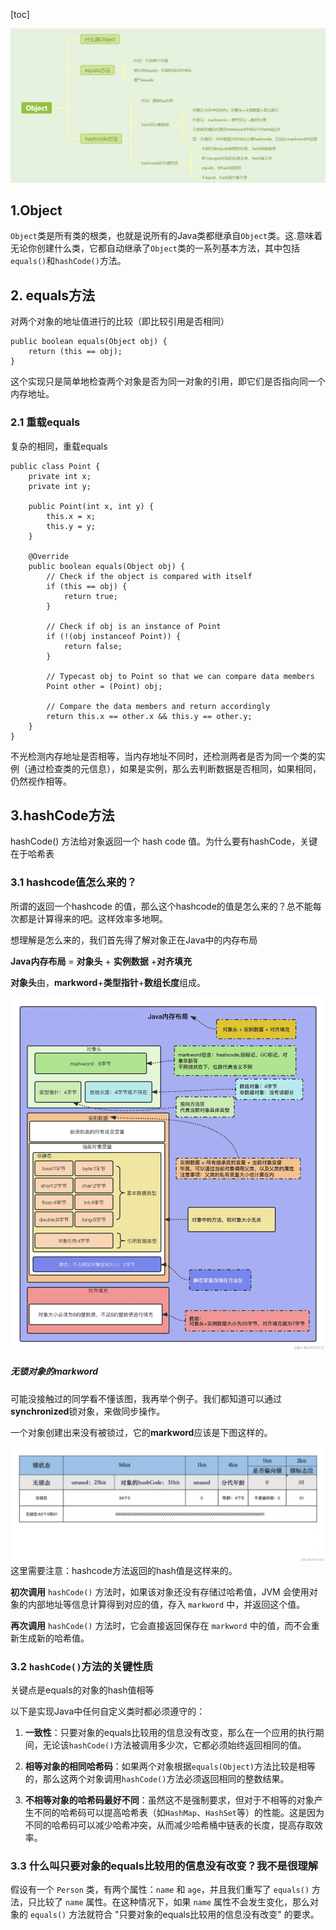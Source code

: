 [toc]

![image-20241011161454817](./../_pic_/image-20241011161454817.png)

## 1.Object

`Object`类是所有类的根类，也就是说所有的Java类都继承自`Object`类。这.意味着无论你创建什么类，它都自动继承了`Object`类的一系列基本方法，其中包括`equals()`和`hashCode()`方法。



## 2. equals方法

对两个对象的地址值进行的比较（即比较引用是否相同）

```
public boolean equals(Object obj) {
    return (this == obj);
}
```

这个实现只是简单地检查两个对象是否为同一对象的引用，即它们是否指向同一个内存地址。

### 2.1 重载equals

复杂的相同，重载equals

```
public class Point {
    private int x;
    private int y;

    public Point(int x, int y) {
        this.x = x;
        this.y = y;
    }

    @Override
    public boolean equals(Object obj) {
        // Check if the object is compared with itself
        if (this == obj) {
            return true;
        }

        // Check if obj is an instance of Point
        if (!(obj instanceof Point)) {
            return false;
        }

        // Typecast obj to Point so that we can compare data members
        Point other = (Point) obj;

        // Compare the data members and return accordingly
        return this.x == other.x && this.y == other.y;
    }
}

```

不光检测内存地址是否相等，当内存地址不同时，还检测两者是否为同一个类的实例（通过检查类的元信息），如果是实例，那么去判断数据是否相同，如果相同，仍然视作相等。



## 3.hashCode方法

hashCode() 方法给对象返回一个 hash code 值。为什么要有hashCode，关键在于哈希表

### 3.1 hashcode值怎么来的？

所谓的返回一个hashcode 的值，那么这个hashcode的值是怎么来的？总不能每次都是计算得来的吧。这样效率多地啊。

想理解是怎么来的，我们首先得了解对象正在Java中的内存布局



**Java内存布局** = **对象头** + **实例数据** +**对齐填充**

**对象头**由，**markword**+**类型指针**+**数组长度**组成。

![image.png](./../_pic_/47d2b38176fd4ff9b5f6863b5212218etplv-k3u1fbpfcp-jj-mark3024000q75.webp)



##### 无锁对象的markword

可能没接触过的同学看不懂该图，我再举个例子。我们都知道可以通过**synchronized**锁对象，来做同步操作。

一个对象创建出来没有被锁过，它的**markword**应该是下图这样的。

![image.png](./../_pic_/4000f15d7c6b4dbab7afac8b29316632tplv-k3u1fbpfcp-jj-mark3024000q75.webp)
 这里需要注意：hashcode方法返回的hash值是这样来的。 

**初次调用** `hashCode()` 方法时，如果该对象还没有存储过哈希值，JVM 会使用对象的内部地址等信息计算得到对应的值，存入 `markword` 中，并返回这个值。

**再次调用** `hashCode()` 方法时，它会直接返回保存在 `markword` 中的值，而不会重新生成新的哈希值。



### 3.2 `hashCode()`方法的关键性质

关键点是equals的对象的hash值相等

以下是实现Java中任何自定义类时都必须遵守的：

1. **一致性**：只要对象的equals比较用的信息没有改变，那么在一个应用的执行期间，无论该`hashCode()`方法被调用多少次，它都必须始终返回相同的值。

2. **相等对象的相同哈希码**：如果两个对象根据`equals(Object)`方法比较是相等的，那么这两个对象调用`hashCode()`方法必须返回相同的整数结果。

3. **不相等对象的哈希码最好不同**：虽然这不是强制要求，但对于不相等的对象产生不同的哈希码可以提高哈希表（如`HashMap`、`HashSet`等）的性能。这是因为不同的哈希码可以减少哈希冲突，从而减少哈希桶中链表的长度，提高存取效率。

   

### 3.3 什么叫只要对象的equals比较用的信息没有改变？我不是很理解

假设有一个 `Person` 类，有两个属性：`name` 和 `age`，并且我们重写了 `equals()` 方法，只比较了 `name` 属性。在这种情况下，如果 `name` 属性不会发生变化，那么对象的 `equals()` 方法就符合 "只要对象的equals比较用的信息没有改变" 的要求。